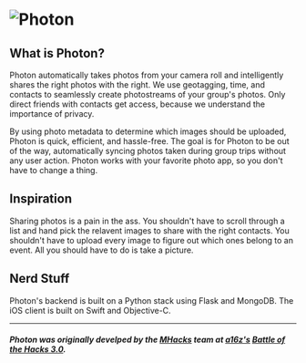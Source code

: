 # ![Photon](http://i.imgur.com/iHp9j1V.png)

## What is Photon?
Photon automatically takes photos from your camera roll and intelligently shares the right photos with the right. We use geotagging, time, and contacts to seamlessly create photostreams of your group's photos. Only direct friends with contacts get access, because we understand the importance of privacy.

By using photo metadata to determine which images should be uploaded, Photon is quick, efficient, and hassle-free. The goal is for Photon to be out of the way, automatically syncing photos taken during group trips without any user action. Photon works with your favorite photo app, so you don't have to change a thing.

## Inspiration
Sharing photos is a pain in the ass. You shouldn't have to scroll through a list and hand pick the relavent images to share with the right contacts. You shouldn't have to upload every image to figure out which ones belong to an event. All you should have to do is take a picture. 

## Nerd Stuff
Photon's backend is built on a Python stack using Flask and MongoDB. The iOS client is built on Swift and Objective-C.

---
##### Photon was originally develped by the [MHacks](https://github.com/mhacks) team at [a16z's](http://a16z.com/) [Battle of the Hacks 3.0](http://battleofthehacks3.devpost.com/). 
